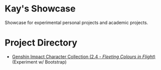 # Kay's Showcase
Showcase for experimental personal projects and academic projects.

# Project Directory
- <a href="https://kkanyu.github.io/showcase/bs_genshin/index.html">Genshin Impact Character Collection (2.4 - _Fleeting Colours in Flight_)</a> (Experiment w/ Bootstrap) 
